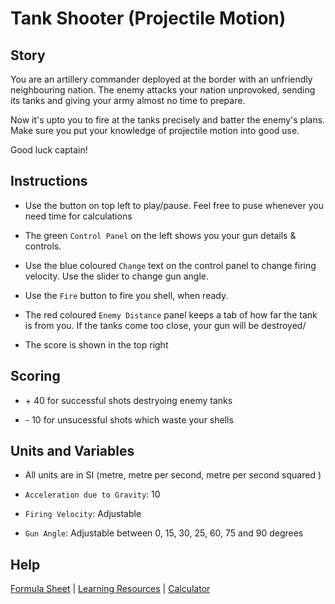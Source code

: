 # Tank Shooter (Projectile Motion)

## Story

You are an artillery commander deployed at the border with an unfriendly neighbouring nation.
The enemy attacks your nation unprovoked, sending its tanks and giving your army almost no time to prepare.

Now it's upto you to fire at the tanks precisely and batter the enemy's plans.
Make sure you put your knowledge of projectile motion into good use.

Good luck captain!

## Instructions

- Use the button on top left to play/pause.
  Feel free to puse whenever you need time for calculations

- The green `Control Panel` on the left shows you your gun details & controls.

- Use the blue coloured `Change` text on the control panel to change firing velocity.
  Use the slider to change gun angle.

- Use the `Fire` button to fire you shell, when ready.

- The red coloured `Enemy Distance` panel keeps a tab of how far the tank is from you.
  If the tanks come too close, your gun will be destroyed/

- The score is shown in the top right

## Scoring

- \+ 40 for successful shots destryoing enemy tanks

- \- 10 for unsucessful shots which waste your shells

## Units and Variables

- All units are in SI (metre, metre per second, metre per second squared )

- `Acceleration due to Gravity`: 10

- `Firing Velocity`: Adjustable

- `Gun Angle`: Adjustable between 0, 15, 30, 25, 60, 75 and 90 degrees

## Help

<a href = "docs/formula-sheet.html" target="_blank">Formula Sheet</a> | <a href = "docs/learning-resources.html" target="_blank">Learning Resources</a> | <a href = "https://www.calculator.net/scientific-calculator.html" target="_blank">Calculator</a>
